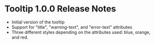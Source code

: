 Tooltip 1.0.0 Release Notes
===========================

* Initial version of the tooltip
* Support for "title", "warning-text", and "error-text" attributes
* Three different styles depending on the attributes used: blue, orange, and red.